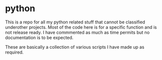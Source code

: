# python
This is a repo for all my python related stuff that cannot be classified underother projects. 
Most of the code here is for a specific function and is not release ready. I have commmented as much as time permits but
no documentation is to be expected.

These are basically a collection of various scripts I have made up as required.
